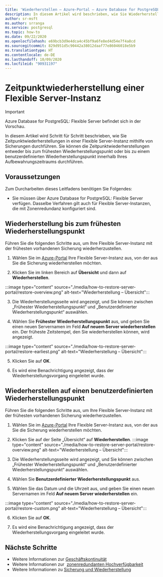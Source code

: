 ```yaml
---
title: 'Wiederherstellen – Azure-Portal – Azure Database for PostgreSQL: Flexible Server'
description: In diesem Artikel wird beschrieben, wie Sie Wiederherstellungsvorgänge in Azure Database for PostgreSQL im Azure-Portal durchführen.
author: sr-msft
ms.author: srranga
ms.service: postgresql
ms.topic: how-to
ms.date: 09/22/2020
ms.openlocfilehash: e69bcb3d9e4dca4c45bf9a6fe8ed4d54e7f4a8cd
ms.sourcegitcommit: 829d951d5c90442a38012daaf77e86046018e5b9
ms.translationtype: HT
ms.contentlocale: de-DE
ms.lasthandoff: 10/09/2020
ms.locfileid: "90931197"
---
```

# <a name="point-in-time-restore-of-a-flexible-server"></a>Zeitpunktwiederherstellung einer Flexible Server-Instanz

> [!IMPORTANT]
> Azure Database for PostgreSQL: Flexible Server befindet sich in der Vorschau.

In diesem Artikel wird Schritt für Schritt beschrieben, wie Sie Zeitpunktwiederherstellungen in einer Flexible Server-Instanz mithilfe von Sicherungen durchführen. Sie können die Zeitpunktwiederherstellungen entweder bis zum frühesten Wiederherstellungspunkt oder bis zu einem benutzerdefinierten Wiederherstellungspunkt innerhalb Ihres Aufbewahrungszeitraums durchführen.

## <a name="pre-requisites"></a>Voraussetzungen

Zum Durcharbeiten dieses Leitfadens benötigen Sie Folgendes:

-   Sie müssen über Azure Database for PostgreSQL: Flexible Server verfügen. Dasselbe Verfahren gilt auch für Flexible Server-Instanzen, die mit Zonenredundanz konfiguriert sind.

## <a name="restoring-to-the-earliest-restore-point"></a>Wiederherstellung bis zum frühesten Wiederherstellungspunkt

Führen Sie die folgenden Schritte aus, um Ihre Flexible Server-Instanz mit der frühesten vorhandenen Sicherung wiederherzustellen.

1.  Wählen Sie im [Azure-Portal](https://portal.azure.com/) Ihre Flexible Server-Instanz aus, von der aus Sie die Sicherung wiederherstellen möchten.

2.  Klicken Sie im linken Bereich auf **Übersicht** und dann auf **Wiederherstellen**.
   
   :::image type="content" source="./media/how-to-restore-server-portal/restore-overview.png" alt-text="Wiederherstellung – Übersicht":::

3.  Die Wiederherstellungsseite wird angezeigt, und Sie können zwischen „Frühester Wiederherstellungspunkt“ und „Benutzerdefinierter Wiederherstellungspunkt“ auswählen.

4.  Wählen Sie **Frühester Wiederherstellungspunkt** aus, und geben Sie einen neuen Servernamen im Feld **Auf neuem Server wiederherstellen** ein. Der früheste Zeitstempel, den Sie wiederherstellen können, wird angezeigt. 
   
   :::image type="content" source="./media/how-to-restore-server-portal/restore-earliest.png" alt-text="Wiederherstellung – Übersicht":::

5.  Klicken Sie auf **OK**.

6.  Es wird eine Benachrichtigung angezeigt, dass der Wiederherstellungsvorgang eingeleitet wurde.

## <a name="restoring-to-a-custom-restore-point"></a>Wiederherstellen auf einen benutzerdefinierten Wiederherstellungspunkt

Führen Sie die folgenden Schritte aus, um Ihre Flexible Server-Instanz mit der frühesten vorhandenen Sicherung wiederherzustellen.

1.  Wählen Sie im [Azure-Portal](https://portal.azure.com/) Ihre Flexible Server-Instanz aus, von der aus Sie die Sicherung wiederherstellen möchten.

2.  Klicken Sie auf der Seite „Übersicht“ auf **Wiederherstellen**.
 :::image type="content" source="./media/how-to-restore-server-portal/restore-overview.png" alt-text="Wiederherstellung – Übersicht":::
    
3.  Die Wiederherstellungsseite wird angezeigt, und Sie können zwischen „Frühester Wiederherstellungspunkt“ und „Benutzerdefinierter Wiederherstellungspunkt“ auswählen.

4.  Wählen Sie **Benutzerdefinierter Wiederherstellungspunkt** aus.

5.  Wählen Sie das Datum und die Uhrzeit aus, und geben Sie einen neuen Servernamen im Feld **Auf neuem Server wiederherstellen** ein. 
   
:::image type="content" source="./media/how-to-restore-server-portal/restore-custom.png" alt-text="Wiederherstellung – Übersicht":::
 
6.  Klicken Sie auf **OK**.

7.  Es wird eine Benachrichtigung angezeigt, dass der Wiederherstellungsvorgang eingeleitet wurde.

## <a name="next-steps"></a>Nächste Schritte

-   Weitere Informationen zur [Geschäftskontinuität](./concepts-business-continuity.md)
-   Weitere Informationen zur  [zonenredundanten Hochverfügbarkeit](./concepts-high-availability.md)
-   Weitere Informationen zu [Sicherung und Wiederherstellung](./concepts-backup-restore.md)
